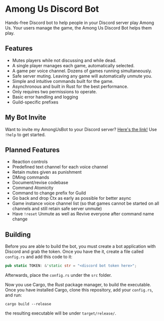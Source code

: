 # Among Us Discord Bot

Hands-free Discord bot to help people in your Discord server play Among Us. Your users manage the game, the Among Us Discord Bot helps them play.

## Features

- Mutes players while not discussing and while dead.
- A single player manages each game, automatically selected.
- A game per voice channel. Dozens of games running simultaneously.
- Safe server muting. Leaving any game will automatically unmute you.
- Simple and intuitive commands built for the game.
- Asynchronous and built in Rust for the best performance.
- Only requires two permissions to operate.
- Basic error handling and logging
- Guild-specific prefixes

## My Bot Invite

Want to invite my AmongUsBot to your Discord server? [Here's the link!](https://discord.com/api/oauth2/authorize?client_id=754473493201944586&permissions=4196352&scope=bot) Use `!help` to get started.

## Planned Features

- Reaction controls
- Predefined text channel for each voice channel
- Retain mutes given as punishment
- DMing commands
- Document/revise codebase
- Command Atomicity
- Command to change prefix for Guild
- Go back and drop Ctx as early as possible for better async
- Game instance voice channel list (so that games cannot be started on all channels and still retain safe server unmute)
- Have `!reset` Unmute as well as Revive everyone after command name change

## Building

Before you are able to build the bot, you must create a bot application with Discord and grab the token. Once you have the it, create a file called `config.rs` and add this code to it:

```rust
pub static TOKEN: &'static str = "<discord bot token here>";
```

Afterwards, place the `config.rs` under the `src` folder.

Now you use Cargo, the Rust package manager, to build the executable. Once you have installed Cargo, clone this repository, add your `config.rs`, and run:

```
cargo build --release
```

the resulting executable will be under `target/release/`.